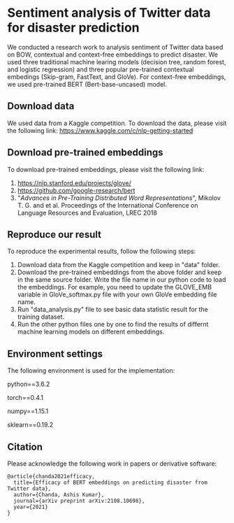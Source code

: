 # Sentiment analysis of Twitter data for disaster prediction 
We conducted a research work to analysis sentiment of Twitter data based on BOW, contextual and context-free embeddings to predict disaster. We used three traditional machine learing models (decision tree, random forest, and logistic regression) and three popular pre-trained contextual embedings (Skip-gram, FastText, and GloVe). For context-free embeddings, we used pre-trained BERT (Bert-base-uncased) model.

## Download data
We used data from a Kaggle competition. To download the data, please visit the following link:
https://www.kaggle.com/c/nlp-getting-started


## Download pre-trained embeddings
To download pre-trained embeddings, please visit the following link:
1) https://nlp.stanford.edu/projects/glove/
2) https://github.com/google-research/bert
3) "_Advances in Pre-Training Distributed Word Representations_", Mikolov T. G. and et al. Proceedings of the International Conference on Language Resources and Evaluation, LREC 2018

## Reproduce our result
To reproduce the experimental results, follow the following steps:
1) Download data from the Kaggle competition and keep in "data" folder.
2) Download the pre-trained embeddings from the above folder and keep in the same source folder. Write the file name in our python code to load the embeddings. For example, you need to update the GLOVE_EMB variable in GloVe_softmax.py file with your own GloVe embedding file name.
3) Run "data_analysis.py" file to see basic data statistic result for the training dataset.
4) Run the other python files one by one to find the results of differnt machine learning models on different embeddings.

## Environment settings
The following environment is used for the implementation:

python==3.6.2

torch==0.4.1

numpy==1.15.1

sklearn==0.19.2

## Citation
Please acknowledge the following work in papers or derivative software:

```
@article{chanda2021efficacy,
  title={Efficacy of BERT embeddings on predicting disaster from Twitter data},
  author={Chanda, Ashis Kumar},
  journal={arXiv preprint arXiv:2108.10698},
  year={2021}
}

```
